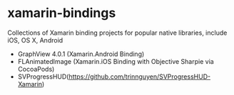# xamarin-bindings
Collections of Xamarin binding projects for popular native libraries, include iOS, OS X, Android

- GraphView 4.0.1 (Xamarin.Android Binding)
- FLAnimatedImage (Xamarin.iOS Binding with Objective Sharpie via CocoaPods)
- SVProgressHUD(https://github.com/trinnguyen/SVProgressHUD-Xamarin)
